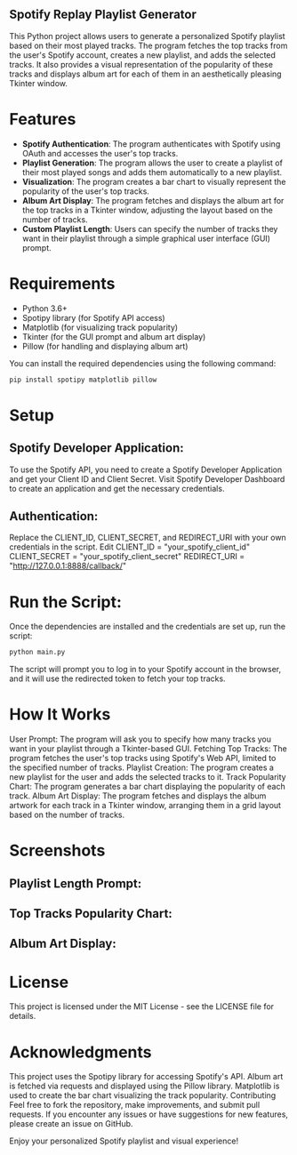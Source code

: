 ## Spotify Replay Playlist Generator

This Python project allows users to generate a personalized Spotify playlist based on their most played tracks. The program fetches the top tracks from the user's Spotify account, creates a new playlist, and adds the selected tracks. It also provides a visual representation of the popularity of these tracks and displays album art for each of them in an aesthetically pleasing Tkinter window.

# Features
- **Spotify Authentication**: The program authenticates with Spotify using OAuth and accesses the user's top tracks.
- **Playlist Generation**: The program allows the user to create a playlist of their most played songs and adds them automatically to a new playlist.
- **Visualization**: The program creates a bar chart to visually represent the popularity of the user's top tracks.
- **Album Art Display**: The program fetches and displays the album art for the top tracks in a Tkinter window, adjusting the layout based on the number of tracks.
- **Custom Playlist Length**: Users can specify the number of tracks they want in their playlist through a simple graphical user interface (GUI) prompt.

# Requirements
- Python 3.6+
- Spotipy library (for Spotify API access)
- Matplotlib (for visualizing track popularity)
- Tkinter (for the GUI prompt and album art display)
- Pillow (for handling and displaying album art)

You can install the required dependencies using the following command:
```bash
pip install spotipy matplotlib pillow
```
# Setup
## Spotify Developer Application:
To use the Spotify API, you need to create a Spotify Developer Application and get your Client ID and Client Secret.
Visit Spotify Developer Dashboard to create an application and get the necessary credentials.

## Authentication:
Replace the CLIENT_ID, CLIENT_SECRET, and REDIRECT_URI with your own credentials in the script.
Edit
CLIENT_ID = "your_spotify_client_id"
CLIENT_SECRET = "your_spotify_client_secret"
REDIRECT_URI = "http://127.0.0.1:8888/callback/"

# Run the Script:
Once the dependencies are installed and the credentials are set up, run the script:
```bash
python main.py
```
The script will prompt you to log in to your Spotify account in the browser, and it will use the redirected token to fetch your top tracks.

# How It Works
User Prompt: The program will ask you to specify how many tracks you want in your playlist through a Tkinter-based GUI.
Fetching Top Tracks: The program fetches the user's top tracks using Spotify's Web API, limited to the specified number of tracks.
Playlist Creation: The program creates a new playlist for the user and adds the selected tracks to it.
Track Popularity Chart: The program generates a bar chart displaying the popularity of each track.
Album Art Display: The program fetches and displays the album artwork for each track in a Tkinter window, arranging them in a grid layout based on the number of tracks.

# Screenshots
## Playlist Length Prompt:

## Top Tracks Popularity Chart:

## Album Art Display:

# License
This project is licensed under the MIT License - see the LICENSE file for details.

# Acknowledgments
This project uses the Spotipy library for accessing Spotify's API.
Album art is fetched via requests and displayed using the Pillow library.
Matplotlib is used to create the bar chart visualizing the track popularity.
Contributing
Feel free to fork the repository, make improvements, and submit pull requests. If you encounter any issues or have suggestions for new features, please create an issue on GitHub.

Enjoy your personalized Spotify playlist and visual experience!

